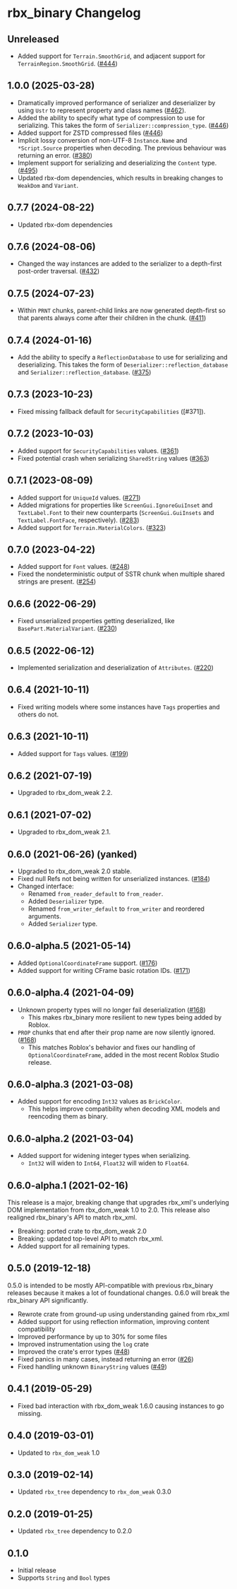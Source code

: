 # rbx_binary Changelog

## Unreleased
* Added support for `Terrain.SmoothGrid`, and adjacent support for `TerrainRegion.SmoothGrid`. ([#444])

[#444]: https://github.com/rojo-rbx/rbx-dom/pull/444

## 1.0.0 (2025-03-28)
* Dramatically improved performance of serializer and deserializer by using `Ustr` to represent property and class names ([#462]).
* Added the ability to specify what type of compression to use for serializing. This takes the form of `Serializer::compression_type`. ([#446])
* Added support for ZSTD compressed files ([#446])
* Implicit lossy conversion of non-UTF-8 `Instance.Name` and `*Script.Source` properties when decoding.  The previous behaviour was returning an error. ([#380])
* Implement support for serializing and deserializing the `Content` type. ([#495])
* Updated rbx-dom dependencies, which results in breaking changes to `WeakDom` and `Variant`.

[#462]: https://github.com/rojo-rbx/rbx-dom/pull/462
[#446]: https://github.com/rojo-rbx/rbx-dom/pull/446
[#380]: https://github.com/rojo-rbx/rbx-dom/pull/380
[#495]: https://github.com/rojo-rbx/rbx-dom/pull/495

## 0.7.7 (2024-08-22)
* Updated rbx-dom dependencies

## 0.7.6 (2024-08-06)
* Changed the way instances are added to the serializer to a depth-first post-order traversal. ([#432])

[#432]: https://github.com/rojo-rbx/rbx-dom/pull/432

## 0.7.5 (2024-07-23)
* Within `PRNT` chunks, parent-child links are now generated depth-first so that parents always come after their children in the chunk. ([#411])

[#411]: https://github.com/rojo-rbx/rbx-dom/pull/411

## 0.7.4 (2024-01-16)
* Add the ability to specify a `ReflectionDatabase` to use for serializing and deserializing. This takes the form of `Deserializer::reflection_database` and `Serializer::reflection_database`. ([#375])

[#375]: https://github.com/rojo-rbx/rbx-dom/pull/375

## 0.7.3 (2023-10-23)
* Fixed missing fallback default for `SecurityCapabilities` ([#371]).

## 0.7.2 (2023-10-03)
* Added support for `SecurityCapabilities` values. ([#361])
* Fixed potential crash when serializing `SharedString` values ([#363])

[#361]: https://github.com/rojo-rbx/rbx-dom/pull/361
[#363]: https://github.com/rojo-rbx/rbx-dom/pull/363

## 0.7.1 (2023-08-09)
* Added support for `UniqueId` values. ([#271])
* Added migrations for properties like `ScreenGui.IgnoreGuiInset` and `TextLabel.Font` to their new counterparts (`ScreenGui.GuiInsets` and `TextLabel.FontFace`, respectively). ([#283])
* Added support for `Terrain.MaterialColors`. ([#323])

[#271]: https://github.com/rojo-rbx/rbx-dom/pull/271
[#283]: https://github.com/rojo-rbx/rbx-dom/pull/283
[#323]: https://github.com/rojo-rbx/rbx-dom/pull/323

## 0.7.0 (2023-04-22)
* Added support for `Font` values. ([#248])
* Fixed the nondeterministic output of SSTR chunk when multiple shared strings are present. ([#254])

[#248]: https://github.com/rojo-rbx/rbx-dom/pull/248
[#254]: https://github.com/rojo-rbx/rbx-dom/pull/254

## 0.6.6 (2022-06-29)
* Fixed unserialized properties getting deserialized, like `BasePart.MaterialVariant`. ([#230])

[#230]: https://github.com/rojo-rbx/rbx-dom/pull/230

## 0.6.5 (2022-06-12)
* Implemented serialization and deserialization of `Attributes`. ([#220])

[#220]: https://github.com/rojo-rbx/rbx-dom/pull/220

## 0.6.4 (2021-10-11)
* Fixed writing models where some instances have `Tags` properties and others do not.

## 0.6.3 (2021-10-11)
* Added support for `Tags` values. ([#199])

[#199]: https://github.com/rojo-rbx/rbx-dom/pull/199

## 0.6.2 (2021-07-19)
* Upgraded to rbx\_dom\_weak 2.2.

## 0.6.1 (2021-07-02)
* Upgraded to rbx\_dom\_weak 2.1.

## 0.6.0 (2021-06-26) (yanked)
* Upgraded to rbx\_dom\_weak 2.0 stable.
* Fixed null Refs not being written for unserialized instances. ([#184][pr-184])
* Changed interface:
  * Renamed `from_reader_default` to `from_reader`.
  * Added `Deserializer` type.
  * Renamed `from_writer_default` to `from_writer` and reordered arguments.
  * Added `Serializer` type.

[pr-184]: https://github.com/rojo-rbx/rbx-dom/pull/184

## 0.6.0-alpha.5 (2021-05-14)
* Added `OptionalCoordinateFrame` support. ([#176][pr-176])
* Added support for writing CFrame basic rotation IDs. ([#171][pr-171])

[pr-171]: https://github.com/rojo-rbx/rbx-dom/pull/171
[pr-176]: https://github.com/rojo-rbx/rbx-dom/pull/176

## 0.6.0-alpha.4 (2021-04-09)
* Unknown property types will no longer fail deserialization ([#168][pr-168])
    * This makes rbx_binary more resilient to new types being added by Roblox.
* `PROP` chunks that end after their prop name are now silently ignored. ([#168][pr-168])
    * This matches Roblox's behavior and fixes our handling of `OptionalCoordinateFrame`, added in the most recent Roblox Studio release.

[pr-168]: https://github.com/rojo-rbx/rbx-dom/pull/168

## 0.6.0-alpha.3 (2021-03-08)
* Added support for encoding `Int32` values as `BrickColor`.
  * This helps improve compatibility when decoding XML models and reencoding them as binary.

## 0.6.0-alpha.2 (2021-03-04)
* Added support for widening integer types when serializing.
    * `Int32` will widen to `Int64`, `Float32` will widen to `Float64`.

## 0.6.0-alpha.1 (2021-02-16)
This release is a major, breaking change that upgrades rbx\_xml's underlying DOM implementation from rbx\_dom\_weak 1.0 to 2.0. This release also realigned rbx\_binary's API to match rbx_xml.

* Breaking: ported crate to rbx\_dom_weak 2.0
* Breaking: updated top-level API to match rbx_xml.
* Added support for all remaining types.

## 0.5.0 (2019-12-18)
0.5.0 is intended to be mostly API-compatible with previous rbx_binary releases because it makes a lot of foundational changes. 0.6.0 will break the rbx_binary API significantly.

* Rewrote crate from ground-up using understanding gained from rbx_xml
* Added support for using reflection information, improving content compatibility
* Improved performance by up to 30% for some files
* Improved instrumentation using the `log` crate
* Improved the crate's error types ([#48](https://github.com/rojo-rbx/rbx-dom/issues/48))
* Fixed panics in many cases, instead returning an error ([#26](https://github.com/rojo-rbx/rbx-dom/issues/26))
* Fixed handling unknown `BinaryString` values ([#49](https://github.com/rojo-rbx/rbx-dom/issues/49))

## 0.4.1 (2019-05-29)
* Fixed bad interaction with rbx_dom_weak 1.6.0 causing instances to go missing.

## 0.4.0 (2019-03-01)
* Updated to `rbx_dom_weak` 1.0

## 0.3.0 (2019-02-14)
* Updated `rbx_tree` dependency to `rbx_dom_weak` 0.3.0

## 0.2.0 (2019-01-25)
* Updated `rbx_tree` dependency to 0.2.0

## 0.1.0
* Initial release
* Supports `String` and `Bool` types
